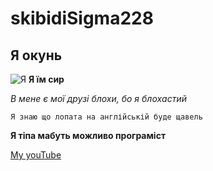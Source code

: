 # skibidiSigma228
## Я окунь
![Я](https://masterpiecer-images.s3.yandex.net/5fac72e9af4c70c:upscaled)
**Я їм сир**

*В мене є мої друзі блохи, бо я блохастий*

```Я знаю що лопата на англійській буде щавель```

**Я тіпа мабуть можливо програміст**

[My youTube](https://www.youtube.com/@MrBeast2/videos)

